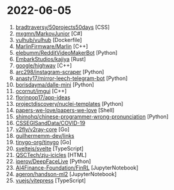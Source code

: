 # 2022-06-05

1. [bradtraversy/50projects50days](https://github.com/bradtraversy/50projects50days "50+ mini web projects using HTML, CSS & JS") [CSS]
2. [mxgmn/MarkovJunior](https://github.com/mxgmn/MarkovJunior "Probabilistic PL based on pattern matching and constraint propagation, 148 examples") [C#]
3. [vulhub/vulhub](https://github.com/vulhub/vulhub "Pre-Built Vulnerable Environments Based on Docker-Compose") [Dockerfile]
4. [MarlinFirmware/Marlin](https://github.com/MarlinFirmware/Marlin "Marlin is an optimized firmware for RepRap 3D printers based on the Arduino platform. | Many commercial 3D printers come with Marlin installed. Check with your vendor if you need source code for your specific machine.") [C++]
5. [elebumm/RedditVideoMakerBot](https://github.com/elebumm/RedditVideoMakerBot "Create Reddit Videos with just✨ one command ✨") [Python]
6. [EmbarkStudios/kajiya](https://github.com/EmbarkStudios/kajiya "💡 Experimental real-time global illumination renderer 🦀") [Rust]
7. [google/highway](https://github.com/google/highway "Performance-portable, length-agnostic SIMD with runtime dispatch") [C++]
8. [arc298/instagram-scraper](https://github.com/arc298/instagram-scraper "Scrapes an instagram user's photos and videos") [Python]
9. [anasty17/mirror-leech-telegram-bot](https://github.com/anasty17/mirror-leech-telegram-bot "Aria/qBittorrent Telegram mirror/leech bot") [Python]
10. [borisdayma/dalle-mini](https://github.com/borisdayma/dalle-mini "DALL·E Mini - Generate images from a text prompt") [Python]
11. [ocornut/imgui](https://github.com/ocornut/imgui "Dear ImGui: Bloat-free Graphical User interface for C++ with minimal dependencies") [C++]
12. [florinpop17/app-ideas](https://github.com/florinpop17/app-ideas "A Collection of application ideas which can be used to improve your coding skills.") 
13. [projectdiscovery/nuclei-templates](https://github.com/projectdiscovery/nuclei-templates "Community curated list of templates for the nuclei engine to find security vulnerabilities.") [Python]
14. [papers-we-love/papers-we-love](https://github.com/papers-we-love/papers-we-love "Papers from the computer science community to read and discuss.") [Shell]
15. [shimohq/chinese-programmer-wrong-pronunciation](https://github.com/shimohq/chinese-programmer-wrong-pronunciation "中国程序员容易发音错误的单词") [Python]
16. [CSSEGISandData/COVID-19](https://github.com/CSSEGISandData/COVID-19 "Novel Coronavirus (COVID-19) Cases, provided by JHU CSSE") 
17. [v2fly/v2ray-core](https://github.com/v2fly/v2ray-core "A platform for building proxies to bypass network restrictions.") [Go]
18. [guilhermemm-dev/links](https://github.com/guilhermemm-dev/links "Lista colaborativa de sites e ferramentas úteis para desenvolvedores (que sejam preferencialmente gratuitas/livres).") 
19. [tinygo-org/tinygo](https://github.com/tinygo-org/tinygo "Go compiler for small places. Microcontrollers, WebAssembly (WASM/WASI), and command-line tools. Based on LLVM.") [Go]
20. [sveltejs/svelte](https://github.com/sveltejs/svelte "Cybernetically enhanced web apps") [TypeScript]
21. [QSCTech/zju-icicles](https://github.com/QSCTech/zju-icicles "浙江大学课程攻略共享计划") [HTML]
22. [iperov/DeepFaceLive](https://github.com/iperov/DeepFaceLive "Real-time face swap for PC streaming or video calls") [Python]
23. [AI4Finance-Foundation/FinRL](https://github.com/AI4Finance-Foundation/FinRL "FinRL: The first open-source project for financial reinforcement learning. Please star. 🔥") [JupyterNotebook]
24. [ageron/handson-ml2](https://github.com/ageron/handson-ml2 "A series of Jupyter notebooks that walk you through the fundamentals of Machine Learning and Deep Learning in Python using Scikit-Learn, Keras and TensorFlow 2.") [JupyterNotebook]
25. [vuejs/vitepress](https://github.com/vuejs/vitepress "Vite & Vue powered static site generator.") [TypeScript]

